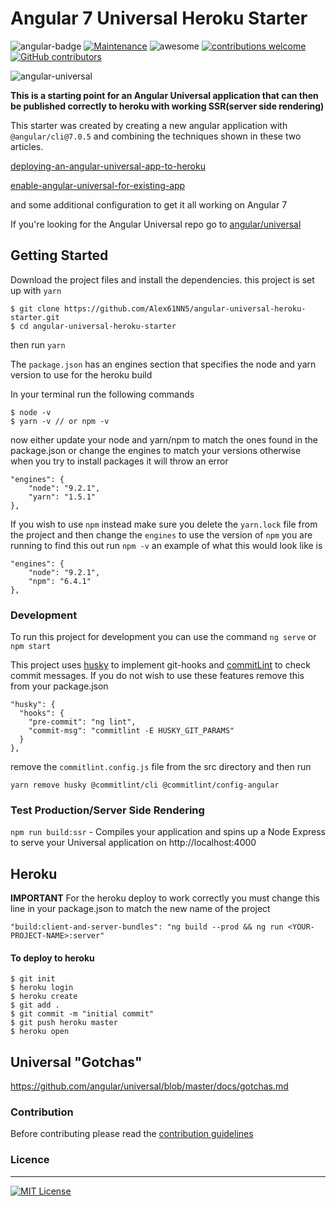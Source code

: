 # Angular 7 Universal Heroku Starter

![angular-badge](https://img.shields.io/badge/Angular-7.0.5-red.svg) [![Maintenance](https://img.shields.io/badge/Maintained-yes-green.svg)](https://github.com/Alex61NN5/angular-universal-heroku-starter/graphs/commit-activity) ![awesome](https://img.shields.io/badge/awesome-yes-blue.svg) [![contributions welcome](https://img.shields.io/badge/contributions-welcome-brightgreen.svg?style=flat)](https://github.com/Alex61NN5/angular-universal-heroku-starter/issues) [![GitHub contributors](https://img.shields.io/github/contributors/Naereen/StrapDown.js.svg)](https://github.com/Alex61NN5/angular-universal-heroku-starter/graphs/contributors/)

![angular-universal](https://user-images.githubusercontent.com/20350641/48462006-7ab8c500-e82a-11e8-8f0a-cedf39303957.png)

**This is a starting point for an Angular Universal application that can then be published correctly to heroku with working SSR(server side rendering)**

This starter was created by creating a new angular application with `@angular/cli@7.0.5` and combining the techniques shown in these two articles.

[deploying-an-angular-universal-app-to-heroku](https://medium.com/augie-gardner/deploying-an-angular-universal-app-to-heroku-eca2b7966947)

[enable-angular-universal-for-existing-app](https://medium.com/@mafshin/enable-angular-universal-for-existing-app-3a17694b9177)

and some additional configuration to get it all working on Angular 7

If you're looking for the Angular Universal repo go to [angular/universal](https://github.com/angular/universal)

## Getting Started

Download the project files and install the dependencies. this project is set up with `yarn`

```
$ git clone https://github.com/Alex61NN5/angular-universal-heroku-starter.git
$ cd angular-universal-heroku-starter
```
then run `yarn`

The `package.json` has an engines section that specifies the node and yarn version to use for the heroku build

In your terminal run the following commands
```
$ node -v
$ yarn -v // or npm -v
```
now either update your node and yarn/npm to match the ones found in the package.json or change the engines to match your versions otherwise when you try to install packages it will throw an error

```
"engines": {
    "node": "9.2.1",
    "yarn": "1.5.1"
},
```

If you wish to use `npm` instead make sure you delete the `yarn.lock` file from the project and then change the `engines` to use the version of `npm` you are running to find this out run `npm -v` an example of what this would look like is 

```
"engines": {
    "node": "9.2.1",
    "npm": "6.4.1"
},
```

### Development

To run this project for development you can use the command `ng serve` or `npm start`

This project uses [husky](https://github.com/typicode/husky) to implement git-hooks and [commitLint](https://github.com/marionebl/commitlint) to check commit messages. If you do not wish to use these features remove this from your package.json

```
"husky": {
  "hooks": {
    "pre-commit": "ng lint",
    "commit-msg": "commitlint -E HUSKY_GIT_PARAMS"
  }
},
```
remove the `commitlint.config.js` file from the src directory and then run 

`yarn remove husky @commitlint/cli @commitlint/config-angular`

### Test Production/Server Side Rendering

`npm run build:ssr` - Compiles your application and spins up a Node Express to serve your Universal application on http://localhost:4000

## Heroku

**IMPORTANT** For the heroku deploy to work correctly you must change this line in your package.json to match the new name of the project

`"build:client-and-server-bundles": "ng build --prod && ng run <YOUR-PROJECT-NAME>:server"`

#### To deploy to heroku

```
$ git init
$ heroku login
$ heroku create
$ git add .
$ git commit -m "initial commit"
$ git push heroku master
$ heroku open
```

## Universal "Gotchas"

https://github.com/angular/universal/blob/master/docs/gotchas.md

### Contribution

Before contributing please read the [contribution guidelines](https://github.com/Alex61NN5/angular-universal-heroku-starter/blob/master/CONTRIBUTING.md)

### Licence
<hr>

[![MIT License](https://img.shields.io/badge/license-MIT-blue.svg?style=flat)](/LICENSE)

